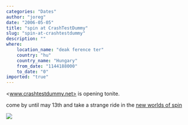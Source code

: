 ```yaml
---
categories: "Dates"
author: "joreg"
date: "2006-05-05"
title: "spin at CrashTestDummy"
slug: "spin-at-crashtestdummy"
description: ""
where: 
    location_name: "deak ference ter"
    country: "hu"
    country_name: "Hungary"
    from_date: "1144188000"
    to_date: "0"
imported: "true"
---
```



<!--{SPLIT()}-->
<www.crashtestdummy.net> is opening tonite.

come by until may 13th and take a strange ride in the [new worlds of spin](https://vvvv.org/404)
<!--~~~-->

![](camerasetupoverview3.jpg)
<!--{SPLIT}-->